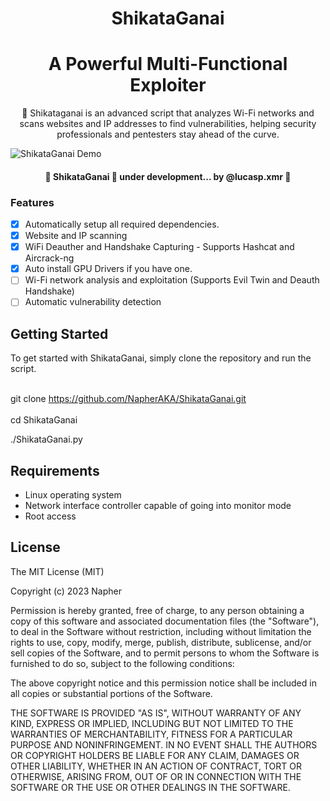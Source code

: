 <h1 align="center">ShikataGanai</h1>


<h1 align="center">
    <a>A Powerful Multi-Functional Exploiter </a>
</h1>
<p align="center">🚀 Shikataganai is an advanced script that analyzes Wi-Fi networks and scans websites and IP addresses to find vulnerabilities, helping security professionals and pentesters stay ahead of the curve.</p>


![ShikataGanai Demo](demo.gif)

<h4 align="center"> 
	🚧  ShikataGanai 🚀 under development... by @lucasp.xmr 🚧
</h4>


### Features
- [x] Automatically setup all required dependencies.
- [x] Website and IP scanning
- [x] WiFi Deauther and Handshake Capturing - Supports Hashcat and Aircrack-ng
- [X] Auto install GPU Drivers if you have one.
- [ ] Wi-Fi network analysis and exploitation (Supports Evil Twin and Deauth Handshake)
- [ ] Automatic vulnerability detection 

## Getting Started 

To get started with ShikataGanai, simply clone the repository and run the script.

<br>git clone https://github.com/NapherAKA/ShikataGanai.git </br>
<br>cd ShikataGanai</br>

./ShikataGanai.py
  
## Requirements 
- Linux operating system 
- Network interface controller capable of going into monitor mode 
- Root access 

## License

The MIT License (MIT)

Copyright (c) 2023 Napher

Permission is hereby granted, free of charge, to any person obtaining a copy
of this software and associated documentation files (the "Software"), to deal
in the Software without restriction, including without limitation the rights
to use, copy, modify, merge, publish, distribute, sublicense, and/or sell
copies of the Software, and to permit persons to whom the Software is
furnished to do so, subject to the following conditions:

The above copyright notice and this permission notice shall be included in all
copies or substantial portions of the Software.

THE SOFTWARE IS PROVIDED "AS IS", WITHOUT WARRANTY OF ANY KIND, EXPRESS OR
IMPLIED, INCLUDING BUT NOT LIMITED TO THE WARRANTIES OF MERCHANTABILITY,
FITNESS FOR A PARTICULAR PURPOSE AND NONINFRINGEMENT. IN NO EVENT SHALL THE
AUTHORS OR COPYRIGHT HOLDERS BE LIABLE FOR ANY CLAIM, DAMAGES OR OTHER
LIABILITY, WHETHER IN AN ACTION OF CONTRACT, TORT OR OTHERWISE, ARISING FROM,
OUT OF OR IN CONNECTION WITH THE SOFTWARE OR THE USE OR OTHER DEALINGS IN THE
SOFTWARE.
